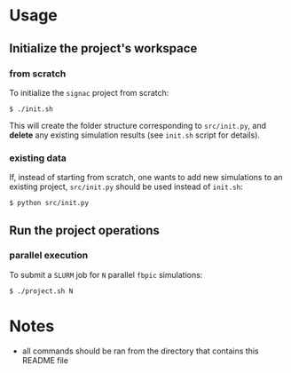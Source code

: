 # Usage

## Initialize the project's workspace

### from scratch

To initialize the `signac` project from scratch:

```console
$ ./init.sh
```

This will create the folder structure corresponding to `src/init.py`, and
**delete** any existing simulation results (see `init.sh` script for details).

### existing data

If, instead of starting from scratch, one wants to add new simulations to an
existing project, `src/init.py` should be used instead of `init.sh`:

```console
$ python src/init.py
```

## Run the project operations

### parallel execution

To submit a `SLURM` job for `N` parallel `fbpic` simulations:

```console
$ ./project.sh N
```

# Notes

- all commands should be ran from the directory that contains this README file

